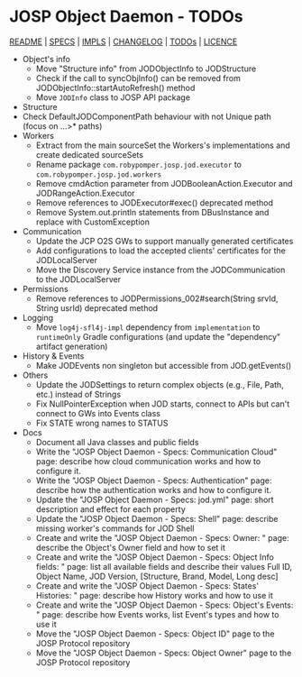# JOSP Object Daemon - TODOs

[README](README.md) | [SPECS](docs/specs.md) | [IMPLS](docs/impls.md) | [CHANGELOG](CHANGELOG.md) | [TODOs](TODOs.md) | [LICENCE](LICENCE.md)


* Object's info
  * Move "Structure info" from JODObjectInfo to JODStructure
  * Check if the call to syncObjInfo() can be removed from JODObjectInfo::startAutoRefresh() method
  * Move `JODInfo` class to JOSP API package
* Structure
 * Check DefaultJODComponentPath behaviour with not Unique path (focus on ...>* paths)
* Workers
  * Extract from the main sourceSet the Workers's implementations and create dedicated sourceSets
  * Rename package `com.robypomper.josp.jod.executor` to `com.robypomper.josp.jod.workers` 
  * Remove cmdAction parameter from JODBooleanAction.Executor and JODRangeAction.Executor
  * Remove references to JODExecutor#exec() deprecated method
  * Remove System.out.println statements from DBusInstance and replace with CustomException
* Communication
  * Update the JCP O2S GWs to support manually generated certificates
  * Add configurations to load the accepted clients' certificates for the JODLocalServer
  * Move the Discovery Service instance from the JODCommunication to the JODLocalServer
* Permissions
  * Remove references to JODPermissions_002#search(String srvId, String usrId) deprecated method
* Logging
  * Move `log4j-sfl4j-impl` dependency from `implementation` to `runtimeOnly` Gradle configurations (and update the "dependency" artifact generation)
* History & Events
  * Make JODEvents non singleton but accessible from JOD.getEvents()
* Others
  * Update the JODSettings to return complex objects (e.g., File, Path, etc.) instead of Strings
  * Fix NullPointerException when JOD starts, connect to APIs but can't connect to GWs into Events class
  * Fix STATE wrong names to STATUS
* Docs
  * Document all Java classes and public fields
  * Write the "JOSP Object Daemon - Specs: Communication Cloud" page: describe how cloud communication works and how to configure it.
  * Write the "JOSP Object Daemon - Specs: Authentication" page: describe how the authentication works and how to configure it.
  * Update the "JOSP Object Daemon - Specs: jod.yml" page: short description and effect for each property
  * Update the "JOSP Object Daemon - Specs: Shell" page: describe missing worker's commands for JOD Shell
  * Create and write the "JOSP Object Daemon - Specs: Owner: " page: describe the Object's Owner field and how to set it
  * Create and write the "JOSP Object Daemon - Specs: Object Info fields: " page: list all available fields and describe their values Full ID, Object Name, JOD Version, \[Structure, Brand, Model, Long desc\]
  * Create and write the "JOSP Object Daemon - Specs: States' Histories: " page: describe how History works and how to use it
  * Create and write the "JOSP Object Daemon - Specs: Object's Events: " page: describe how Events works, list Event's types and how to use it
  * Move the "JOSP Object Daemon - Specs: Object ID" page to the JOSP Protocol repository
  * Move the "JOSP Object Daemon - Specs: Object Owner" page to the JOSP Protocol repository
